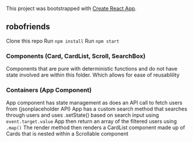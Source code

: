 This project was bootstrapped with [Create React App](https://github.com/facebook/create-react-app).

## robofriends
Clone this repo
Run `npm install`
Run `npm start`

### Components (Card, CardList, Scroll, SearchBox)
Components that are pure with deterministic functions and do not have state involved are within this folder. Which allows for ease of reusablility
### Containers (App Component)
App component has state management as does an API call to fetch users from (jsonplaceholder API)
App has a custom search method that searches through users and uses .setState() based on search input using `event.target.value`
App then return an array of the filtered users using `.map()`
The render method then renders a CardList component made up of Cards that is nested within a Scrollable component

